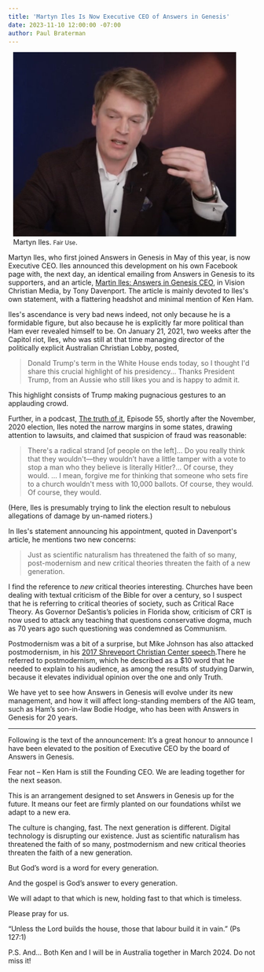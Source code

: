 ```yaml
---
title: 'Martyn Iles Is Now Executive CEO of Answers in Genesis'
date: 2023-11-10 12:00:00 -07:00
author: Paul Braterman
---
```

<figure class="on-the-left-side" style="margin-top: 10px; margin-right: 40px; margin-bottom: 10px; margin-left: 10px;">
<img src="/uploads/2023/Screenshot 2023-11-10_Iles_600.jpg" alt="Martyn Iles"/>
<figcaption>Martyn Iles. <small>Fair Use</small>.
</figcaption>
</figure>

Martyn Iles, who first joined Answers in Genesis in May of this year, is now Executive CEO. Iles announced this development on his own Facebook page with, the next day, an identical emailing from Answers in Genesis to its supporters, and an article, <a href="https://vision.org.au/faith/martyn-iles-answers-in-genesis-ceo/">Martin Iles: Answers in Genesis CEO</a>, in Vision Christian Media, by Tony Davenport. The article is mainly devoted to Iles's own statement, with a flattering headshot and minimal mention of Ken Ham.

Iles's ascendance is very bad news indeed, not only because he is a formidable figure, but also because he is explicitly far more political than Ham ever revealed himself to be. On January 21, 2021, two weeks after the Capitol riot, Iles, who was still at that time managing director of the politically explicit Australian Christian Lobby, posted,

<!--more-->

<blockquote>Donald Trump's term in the White House ends today, so I thought I'd share this crucial highlight of his presidency... Thanks President Trump, from an Aussie who still likes you and is happy to admit it. </blockquote> 

This highlight consists of Trump making pugnacious gestures to an applauding crowd.

Further, in a podcast, <a href="https://youtu.be/BrBgSjAC7kE">The truth of it</a>, Episode 55, shortly after the November, 2020 election, Iles noted the narrow margins in some states, drawing attention to lawsuits, and claimed that suspicion of fraud was reasonable:  

<blockquote>There's a radical strand [of people on the left]… Do you really think that they wouldn't—they wouldn’t have a little tamper with a vote to stop a man who they believe is literally Hitler?… Of course, they would. … I mean, forgive me for thinking that someone who sets fire to a church wouldn't mess with 10,000 ballots. Of course, they would. Of course, they would.</blockquote>

(Here, Iles is presumably trying to link the election result to nebulous allegations of damage by un-named rioters.)

In Iles's statement announcing his appointment, quoted in Davenport's article, he mentions two new concerns:

<blockquote>Just as scientific naturalism has threatened the faith of so many, post-modernism and new critical theories threaten the faith of a new generation.</blockquote>

I find the reference to <i>new</i> critical theories interesting. Churches have been dealing with textual criticism of the Bible for over a century, so I suspect that he is referring to critical theories of society, such as Critical Race Theory. As Governor DeSantis’s policies in Florida show, criticism of CRT is now used to attack any teaching that questions conservative dogma, much as 70 years ago such questioning was condemned as Communism. 

Postmodernism was a bit of a surprise, but Mike Johnson has also attacked postmodernism, in his <a href="https://3quarksdaily.com/3quarksdaily/2023/10/learning-about-darwin-causes-mass-shootings-according-to-mike-johnson.html">2017 Shreveport Christian Center speech</a>.There he referred to postmodernism, which he described as a $10 word that he needed to explain to his audience, as among the results of studying Darwin, because it elevates individual opinion over the one and only Truth.

We have yet to see how Answers in Genesis will evolve under its new management, and how it will affect long-standing members of the AIG team, such as Ham’s son-in-law Bodie Hodge, who has been with Answers in Genesis for 20 years.

-----

Following is the text of the announcement:
It’s a great honour to announce I have been elevated to the position of Executive CEO by the board of Answers in Genesis.

Fear not &ndash; Ken Ham is still the Founding CEO. We are leading together for the next season.

This is an arrangement designed to set Answers in Genesis up for the future. It means our feet are firmly planted on our foundations whilst we adapt to a new era.

The culture is changing, fast. The next generation is different. Digital technology is disrupting our existence.
Just as scientific naturalism has threatened the faith of so many, postmodernism and new critical theories threaten the faith of a new generation.

But God’s word is a word for every generation.

And the gospel is God’s answer to every generation.

We will adapt to that which is new, holding fast to that which is timeless.

Please pray for us.

“Unless the Lord builds the house, those that labour build it in vain.” (Ps 127:1)

P.S. And… Both Ken and I will be in Australia together in March 2024. Do not miss it!

